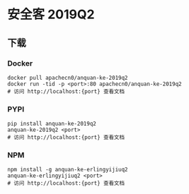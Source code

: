 # 安全客 2019Q2

## 下载

### Docker

```
docker pull apachecn0/anquan-ke-2019q2
docker run -tid -p <port>:80 apachecn0/anquan-ke-2019q2
# 访问 http://localhost:{port} 查看文档
```

### PYPI

```
pip install anquan-ke-2019q2
anquan-ke-2019q2 <port>
# 访问 http://localhost:{port} 查看文档
```

### NPM

```
npm install -g anquan-ke-erlingyijiuq2
anquan-ke-erlingyijiuq2 <port>
# 访问 http://localhost:{port} 查看文档
```
